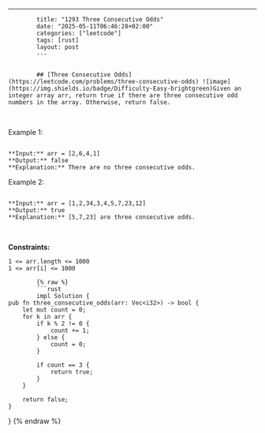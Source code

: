 ---
            title: "1293 Three Consecutive Odds"
            date: "2025-05-11T06:46:28+02:00"
            categories: ["leetcode"]
            tags: [rust]
            layout: post
            ---
            

            ## [Three Consecutive Odds](https://leetcode.com/problems/three-consecutive-odds) ![image](https://img.shields.io/badge/Difficulty-Easy-brightgreen)Given an integer array arr, return true if there are three consecutive odd numbers in the array. Otherwise, return false.

 

Example 1:

```

**Input:** arr = [2,6,4,1]
**Output:** false
**Explanation:** There are no three consecutive odds.

```

Example 2:

```

**Input:** arr = [1,2,34,3,4,5,7,23,12]
**Output:** true
**Explanation:** [5,7,23] are three consecutive odds.

```

 

**Constraints:**

	1 <= arr.length <= 1000
	1 <= arr[i] <= 1000

            {% raw %}
            ```rust
            impl Solution {
    pub fn three_consecutive_odds(arr: Vec<i32>) -> bool {
        let mut count = 0;
        for k in arr {
            if k % 2 != 0 {
                count += 1;
            } else {
                count = 0;
            }

            if count == 3 {
                return true;
            }
        }

        return false;
    }
}
            {% endraw %}
            